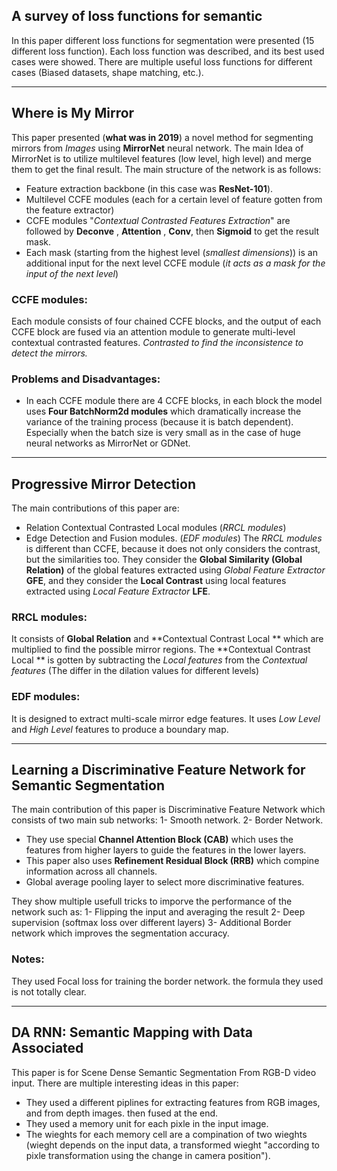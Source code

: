 ## A survey of loss functions for semantic
In this paper different loss functions for segmentation were presented (15 different loss function). Each loss function was described, and its best used cases were showed.
There are multiple useful loss functions for different cases (Biased datasets, shape matching, etc.).
________________________________________________________________
## Where is My Mirror
This paper presented (**what was in 2019**) a novel method for segmenting mirrors from *Images* using **MirrorNet** neural network.
The main Idea of MirrorNet is to utilize  multilevel features (low level, high level) and merge them to get the final result.
The main structure of the network is as follows:  
- Feature extraction backbone (in this case was **ResNet-101**).
- Multilevel CCFE modules (each for a certain level of feature gotten from the feature extractor)
- CCFE modules "*Contextual Contrasted Features Extraction*" are followed by **Deconve** , **Attention** , **Conv**, then **Sigmoid** to get the result mask.
- Each mask (starting from the highest level (*smallest dimensions*)) is an additional input for the next level CCFE module (*it acts as a mask for the input of the next level*)
### CCFE modules:
Each module consists of four chained CCFE blocks, and the output of each CCFE block are fused via an attention module to generate multi-level contextual contrasted features. *Contrasted to find the inconsistence to detect the mirrors.*

### Problems and Disadvantages:
- In each CCFE module there are 4 CCFE blocks, in each block the model uses **Four BatchNorm2d modules** which dramatically increase the variance of the training process (because it is batch dependent). Especially when the batch size is very small as in the case of huge neural networks as MirrorNet or GDNet.
________________________________________________________________
## Progressive Mirror Detection
The main contributions of this paper are:
- Relation Contextual Contrasted Local modules (*RRCL modules*)
- Edge Detection and Fusion modules. (*EDF modules*)
The *RRCL modules* is different than  CCFE, because it does not only considers the contrast, but the similarities too.
They consider the **Global Similarity (Global Relation)** of the global features extracted using *Global Feature Extractor* **GFE**, and they consider the **Local Contrast** using local features extracted using *Local Feature Extractor* **LFE**.
### RRCL modules:
It consists of **Global Relation** and **Contextual Contrast Local ** which are multiplied to find the possible mirror regions.
The **Contextual Contrast Local ** is gotten by subtracting the *Local features* from the *Contextual features* (The differ in the dilation values for different levels)

### EDF modules:
It is designed to extract multi-scale mirror edge features.
It uses *Low Level* and *High Level* features to produce a boundary map.
________________________________________________________________
## Learning a Discriminative Feature Network for Semantic Segmentation
The main contribution of this paper is Discriminative Feature Network which consists of two main sub networks: 1- Smooth network. 2- Border Network.  
- They use special **Channel Attention Block (CAB)** which uses the features from higher layers to guide the features in the lower layers.
- This paper also uses **Refinement Residual Block (RRB)** which compine information across all channels.
- Global average pooling layer to select more discriminative features.

They show multiple usefull tricks to imporve the performance of the network such as:
1- Flipping the input and averaging the result
2- Deep supervision (softmax loss over different layers)
3- Additional Border network which improves the segmentation accuracy.

### Notes: 
They used Focal loss for training the border network.
the formula they used is not totally clear. 
________________________________________________________________
## DA RNN: Semantic Mapping with Data Associated
This paper is for Scene Dense Semantic Segmentation From RGB-D video input.
There are multiple interesting ideas in this paper:
- They used a different piplines for extracting features from RGB images, and from depth images. then fused at the end.
- They used a memory unit for each pixle in the input image.
- The wieghts for each memory cell are a compination of two wieghts (wieght depends on the input data, a transformed wieght "according to pixle transformation using the change in camera position").
